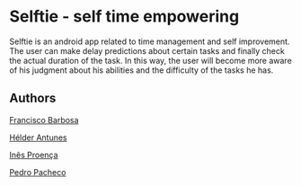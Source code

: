 # Selftie - self time empowering

Selftie is an android app related to time management and self improvement. The user can make delay predictions about certain tasks and finally check the actual duration of the task. In this way, the user will become more aware of his judgment about his abilities and the difficulty of the tasks he has.

## Authors
[Francisco Barbosa](https://github.com/FranciscoBarbosa)

[Hélder Antunes](https://github.com/HelderAntunes)

[Inês Proença](https://github.com/inesfproenca)

[Pedro Pacheco](https://github.com/PedroPachecoInf)
